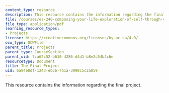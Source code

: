 ```yaml
---
content_type: resource
description: This resource contains the information regarding the final project.
file: /courses/es-240-composing-your-life-exploration-of-self-through-visual-arts-and-writing-spring-2006/6a94e8df1243eb5b7b1a3998c5c2a059_MITES_240S06_blurb_for_ocw.pdf
file_type: application/pdf
learning_resource_types:
- Projects
license: https://creativecommons.org/licenses/by-nc-sa/4.0/
ocw_type: OCWFile
parent_title: Projects
parent_type: CourseSection
parent_uid: 7ca62c52-b610-4286-d4d1-b8e2c54b4c6e
resourcetype: Document
title: The Final Project
uid: 6a94e8df-1243-eb5b-7b1a-3998c5c2a059
---
```

This resource contains the information regarding the final project.